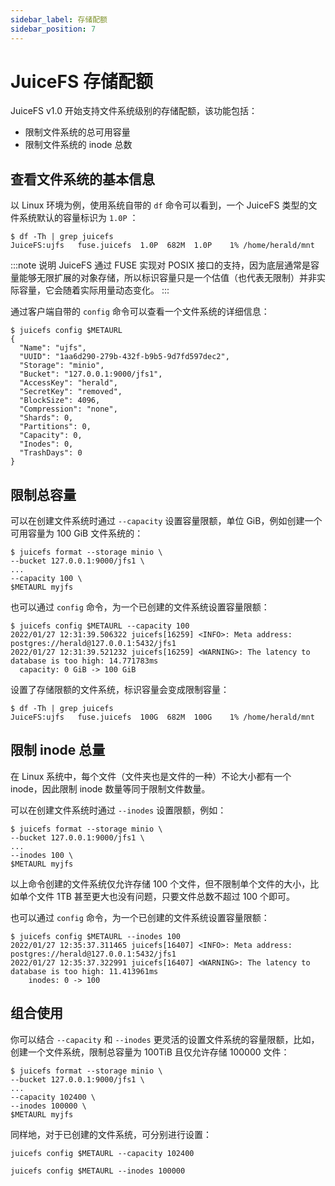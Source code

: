 ```yaml
---
sidebar_label: 存储配额
sidebar_position: 7
---
```

# JuiceFS 存储配额

JuiceFS v1.0 开始支持文件系统级别的存储配额，该功能包括：

- 限制文件系统的总可用容量
- 限制文件系统的 inode 总数

## 查看文件系统的基本信息

以 Linux 环境为例，使用系统自带的 `df` 命令可以看到，一个 JuiceFS 类型的文件系统默认的容量标识为 `1.0P` ：

```shell
$ df -Th | grep juicefs
JuiceFS:ujfs   fuse.juicefs  1.0P  682M  1.0P    1% /home/herald/mnt
```

:::note 说明
JuiceFS 通过 FUSE 实现对 POSIX 接口的支持，因为底层通常是容量能够无限扩展的对象存储，所以标识容量只是一个估值（也代表无限制）并非实际容量，它会随着实际用量动态变化。
:::

通过客户端自带的 `config` 命令可以查看一个文件系统的详细信息：

```shell
$ juicefs config $METAURL
{
  "Name": "ujfs",
  "UUID": "1aa6d290-279b-432f-b9b5-9d7fd597dec2",
  "Storage": "minio",
  "Bucket": "127.0.0.1:9000/jfs1",
  "AccessKey": "herald",
  "SecretKey": "removed",
  "BlockSize": 4096,
  "Compression": "none",
  "Shards": 0,
  "Partitions": 0,
  "Capacity": 0,
  "Inodes": 0,
  "TrashDays": 0
}
```

## 限制总容量

可以在创建文件系统时通过 `--capacity` 设置容量限额，单位 GiB，例如创建一个可用容量为 100 GiB 文件系统的：

```shell
$ juicefs format --storage minio \
--bucket 127.0.0.1:9000/jfs1 \
...
--capacity 100 \
$METAURL myjfs
```

也可以通过 `config` 命令，为一个已创建的文件系统设置容量限额：

```shell
$ juicefs config $METAURL --capacity 100
2022/01/27 12:31:39.506322 juicefs[16259] <INFO>: Meta address: postgres://herald@127.0.0.1:5432/jfs1
2022/01/27 12:31:39.521232 juicefs[16259] <WARNING>: The latency to database is too high: 14.771783ms
  capacity: 0 GiB -> 100 GiB
```

设置了存储限额的文件系统，标识容量会变成限制容量：

```shell
$ df -Th | grep juicefs
JuiceFS:ujfs   fuse.juicefs  100G  682M  100G    1% /home/herald/mnt
```

## 限制 inode 总量

在 Linux 系统中，每个文件（文件夹也是文件的一种）不论大小都有一个 inode，因此限制 inode 数量等同于限制文件数量。

可以在创建文件系统时通过 `--inodes` 设置限额，例如：

```
$ juicefs format --storage minio \
--bucket 127.0.0.1:9000/jfs1 \
...
--inodes 100 \
$METAURL myjfs
```

以上命令创建的文件系统仅允许存储 100 个文件，但不限制单个文件的大小，比如单个文件 1TB 甚至更大也没有问题，只要文件总数不超过 100 个即可。

也可以通过 `config` 命令，为一个已创建的文件系统设置容量限额：

```shell
$ juicefs config $METAURL --inodes 100
2022/01/27 12:35:37.311465 juicefs[16407] <INFO>: Meta address: postgres://herald@127.0.0.1:5432/jfs1
2022/01/27 12:35:37.322991 juicefs[16407] <WARNING>: The latency to database is too high: 11.413961ms
    inodes: 0 -> 100
```

## 组合使用

你可以结合 `--capacity` 和 `--inodes` 更灵活的设置文件系统的容量限额，比如，创建一个文件系统，限制总容量为 100TiB 且仅允许存储 100000 文件：

```shell
$ juicefs format --storage minio \
--bucket 127.0.0.1:9000/jfs1 \
...
--capacity 102400 \
--inodes 100000 \
$METAURL myjfs
```

同样地，对于已创建的文件系统，可分别进行设置：

```shell
juicefs config $METAURL --capacity 102400
```

```shell
juicefs config $METAURL --inodes 100000
```
